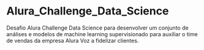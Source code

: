 # Alura_Challenge_Data_Science
Desafio Alura Challenge Data Science para desenvolver um conjunto de análises e modelos de machine learning supervisionado para auxiliar o time de vendas da empresa Alura Voz a fidelizar clientes.
